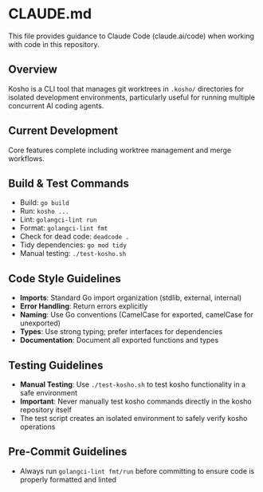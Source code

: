 # CLAUDE.md

This file provides guidance to Claude Code (claude.ai/code) when working with code in this repository.

## Overview

Kosho is a CLI tool that manages git worktrees in `.kosho/` directories for isolated development environments, particularly useful for running multiple concurrent AI coding agents.

## Current Development

Core features complete including worktree management and merge workflows.

## Build & Test Commands

- Build: `go build`
- Run: `kosho ...`
- Lint: `golangci-lint run`
- Format: `golangci-lint fmt`
- Check for dead code: `deadcode .`
- Tidy dependencies: `go mod tidy`
- Manual testing: `./test-kosho.sh`

## Code Style Guidelines

- **Imports**: Standard Go import organization (stdlib, external, internal)
- **Error Handling**: Return errors explicitly
- **Naming**: Use Go conventions (CamelCase for exported, camelCase for unexported)
- **Types**: Use strong typing; prefer interfaces for dependencies
- **Documentation**: Document all exported functions and types

## Testing Guidelines

- **Manual Testing**: Use `./test-kosho.sh` to test kosho functionality in a safe environment
- **Important**: Never manually test kosho commands directly in the kosho repository itself
- The test script creates an isolated environment to safely verify kosho operations

## Pre-Commit Guidelines

- Always run `golangci-lint fmt/run` before committing to ensure code is properly formatted and linted